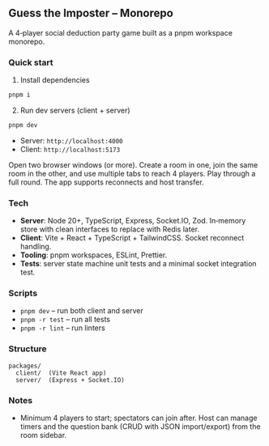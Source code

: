 ## Guess the Imposter – Monorepo

A 4‑player social deduction party game built as a pnpm workspace monorepo.

### Quick start

1) Install dependencies

```bash
pnpm i
```

2) Run dev servers (client + server)

```bash
pnpm dev
```

- Server: `http://localhost:4000`
- Client: `http://localhost:5173`

Open two browser windows (or more). Create a room in one, join the same room in the other, and use multiple tabs to reach 4 players. Play through a full round. The app supports reconnects and host transfer.

### Tech
- **Server**: Node 20+, TypeScript, Express, Socket.IO, Zod. In‑memory store with clean interfaces to replace with Redis later.
- **Client**: Vite + React + TypeScript + TailwindCSS. Socket reconnect handling.
- **Tooling**: pnpm workspaces, ESLint, Prettier.
- **Tests**: server state machine unit tests and a minimal socket integration test.

### Scripts
- `pnpm dev` – run both client and server
- `pnpm -r test` – run all tests
- `pnpm -r lint` – run linters

### Structure
```
packages/
  client/  (Vite React app)
  server/  (Express + Socket.IO)
```

### Notes
- Minimum 4 players to start; spectators can join after. Host can manage timers and the question bank (CRUD with JSON import/export) from the room sidebar.


